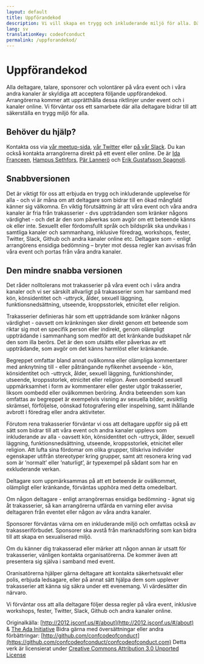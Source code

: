 ```yaml
---
layout: default
title: Uppförandekod
description: Vi vill skapa en trygg och inkluderande miljö för alla. Därför tillämpar vi en uppförandkod.
lang: sv
translationKey: codeofconduct
permalink: /uppforandekod/
---
```


# Uppförandekod

Alla deltagare, talare, sponsorer och volontärer på våra event och i våra andra kanaler är skyldiga att acceptera följande uppförandekod. Arrangörerna kommer att upprätthålla dessa riktlinjer under event och i kanaler online. Vi förväntar oss ett samarbete där alla deltagare bidrar till att säkerställa en trygg miljö
för alla.

## Behöver du hjälp?

Kontakta oss via [vår meetup-sida](https://www.meetup.com/t12t-Stockholm), [vår Twitter](https://twitter.com/t12t) eller [på vår Slack](https://t12t.slack.com). Du kan också kontakta arrangörerna direkt på ett event eller online. De är [Ida Franceen](https://twitter.com/kolombiken), [Hampus Sethfors](https://twitter.com/hampelusken), [Pär Lannerö](https://twitter.com/plannero) och [Erik Gustafsson Spagnoli](https://www.linkedin.com/in/valross/).

## Snabbversionen

Det är viktigt för oss att erbjuda en trygg och inkluderande
upplevelse för alla - och vi är måna om att deltagare som bidrar
till en ökad mångfald känner sig välkomna. En viktig förutsättning är att
våra event och våra andra kanaler är fria från trakasserier - dvs uppträdanden som kränker någons värdighet - och det är den som påverkas som avgör om ett beteende känns ok
eller inte. Sexuellt eller fördomsfullt språk och bildspråk ska undvikas i
samtliga kanaler och sammanhang, inklusive föredrag, workshops, fester,
Twitter, Slack, Github och andra kanaler online etc. Deltagare som - enligt arrangörens ensidiga bedömning – bryter mot dessa regler kan avvisas från våra event och portas från våra andra kanaler.

## Den mindre snabba versionen

Det råder nolltolerans mot trakasserier på våra event och i våra andra kanaler och vi ser särskilt allvarligt på trakasserier som har samband med kön, könsidentitet och
-uttryck, ålder, sexuell läggning, funktionsnedsättning, utseende,
kroppsstorlek, etnicitet eller religion.

Trakasserier definieras här som ett uppträdande som kränker någons
värdighet - oavsett om kränkningen sker direkt genom ett beteende som
riktar sig mot en specifik person eller indirekt, genom olämpligt
uppträdande i sammanhang som medför att det kränkande budskapet når den
som illa berörs. Det är den som utsätts eller påverkas av ett uppträdande,
som avgör om det känns harmlöst eller kränkande.

Begreppet omfattar bland annat ovälkomna eller olämpliga kommentarer med
anknytning till - eller påträngande nyfikenhet avseende - kön,
könsidentitet och -uttryck, ålder, sexuell läggning, funktionshinder,
utseende, kroppsstorlek, etnicitet eller religion. Även oombedd sexuell
uppmärksamhet i form av kommentarer eller gester utgör trakasserier,
liksom oombedd eller ovälkommen beröring. Andra beteenden som kan omfattas
av begreppet är exempelvis visning av sexuella bilder, avsiktlig skrämsel,
förföljelse, oönskad fotografering eller inspelning, samt ihållande
avbrott i föredrag eller andra aktiviteter.

Förutom rena trakasserier förväntar vi oss att deltagare uppför sig på ett
sätt som bidrar till att våra event och andra kanaler upplevs som inkluderande av alla -
oavsett kön, könsidentitet och -uttryck, ålder, sexuell läggning,
funktionsnedsättning, utseende, kroppsstorlek, etnicitet eller religion. Att
lufta sina fördomar om olika grupper, tillskriva individer egenskaper
utifrån stereotyper kring grupper, samt att resonera kring vad som är
’normalt’ eller ’naturligt’, är typexempel på sådant som har en
exkluderande verkan.

Deltagare som uppmärksammas på att ett beteende är ovälkommet, olämpligt
eller kränkande, förväntas upphöra med detta omedelbart.

Om någon deltagare - enligt arrangörernas ensidiga bedömning -
ägnat sig åt trakasserier, så kan arrangörerna utfärda en varning
eller avvisa deltagaren från eventet eller någon av våra andra kanaler.

Sponsorer förväntas värna om en inkluderande miljö och omfattas
också av trakasseriförbudet. Sponsorer ska avstå från marknadsföring som
kan bidra till att skapa en sexualiserad miljö.

Om du känner dig trakasserad eller märker att någon annan är utsatt för
trakasserier, vänligen kontakta organisatörerna. De kommer även att presentera sig själva i samband med event.

Oranisatörerna hjälper gärna deltagare att kontakta säkerhetsvakt eller polis, erbjuda
ledsagare, eller på annat sätt hjälpa dem som upplever trakasserier att känna sig säkra under ett evenemang. Vi värdesätter din närvaro.

Vi förväntar oss att alla deltagare följer dessa regler på våra event, inklusive workshops, fester, Twitter, Slack, Github och andra kanaler online.

Originalkälla: [http://2012.jsconf.us/#/about](http://2012.jsconf.us/#/about) & [The Ada Initiative](http://geekfeminism.wikia.com/wiki/Conference_anti-harassment/Policy)
Bidra gärna med översättningar eller andra förbättringar: [http://github.com/confcodeofconduct](https://github.com/confcodeofconduct/confcodeofconduct.com)
Detta verk är licensierat under [Creative Commons Attribution 3.0 Unported License](http://creativecommons.org/licenses/by/3.0/deed.en_US)
